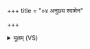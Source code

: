 +++
title = "०४ अनुछ्य श्यामेन"

+++
<details><summary>मूलम् (VS)</summary>

अनु॑छ्य श्या॒मेन॒ त्वच॑मे॒तां वि॑शस्तर्यथाप॒र्व१॒॑सिना॒ माभि मं॑स्थाः।  
माभि द्रु॑हः परु॒शः क॑ल्पयैनं तृ॒तीये॒ नाके॒ अधि॒ वि श्र॑यैनम् ॥
</details>